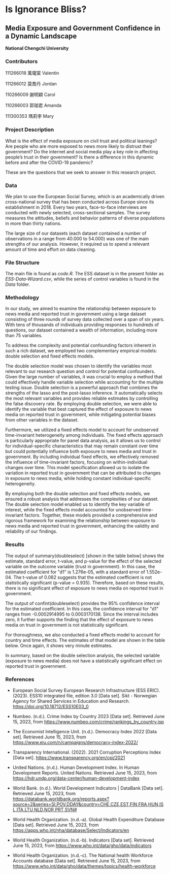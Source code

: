 # Is Ignorance Bliss?
## Media Exposure and Government Confidence in a Dynamic Landscape

**National Chengchi University**

### Contributors
111266018 萬瓏棠 Valentin

111266012 莫喬丹 Jordan

110266009 謝明穎 Carol

110266003 郭珈君 Amanda

111300353 瑪莉李 Mary

### Project Description

What is the effect of media exposure on civil trust and political leanings?
Are people who are more exposed to news more likely to distrust their government? Do the internet and social media play a key role in affecting people’s trust in their government? Is there a difference in this dynamic before and after the COVID-19 pandemic?

These are the questions that we seek to answer in this research project.

### Data
We plan to use the European Social Survey, which is an academically driven cross-national survey that has been conducted across Europe since its establishment in 2018. Every two years, face-to-face interviews are conducted with newly selected, cross-sectional samples. The survey measures the attitudes, beliefs and behavior patterns of diverse populations in more than thirty nations.

The large size of our datasets (each dataset contained a number of observations in a range from 40.000 to 54.000) was one of the main strengths of our analysis. However, it required us to spend a relevant amount of time and effort on data cleaning.

### File Structure
The main file is found as *code.R*. The ESS dataset is in the present folder as *ESS-Data-Wizard.csv*, while the series of control variables is found in the *Data* folder.

### Methodology
In our study, we aimed to examine the relationship between exposure to news media and reported trust in government using a large dataset consisting of three rounds of survey data collected over a span of six years. With tens of thousands of individuals providing responses to hundreds of questions, our dataset contained a wealth of information, including more than 75 variables.

To address the complexity and potential confounding factors inherent in such a rich dataset, we employed two complementary empirical models: double selection and fixed effects models.

The double selection model was chosen to identify the variables most relevant to our research question and control for potential confounders. Given the large number of variables, it was crucial to employ a method that could effectively handle variable selection while accounting for the multiple testing issue. Double selection is a powerful approach that combines the strengths of the lasso and the post-lasso inference. It automatically selects the most relevant variables and provides reliable estimates by controlling the false discovery rate. By employing double selection, we were able to identify the variable that best captured the effect of exposure to news media on reported trust in government, while mitigating potential biases from other variables in the dataset.

Furthermore, we utilized a fixed effects model to account for unobserved time-invariant heterogeneity among individuals. The fixed effects approach is particularly appropriate for panel data analysis, as it allows us to control for individual-specific characteristics that may remain constant over time but could potentially influence both exposure to news media and trust in government. By including individual fixed effects, we effectively removed the influence of time-invariant factors, focusing on within-individual changes over time. This model specification allowed us to isolate the variation in reported trust in government that can be attributed to changes in exposure to news media, while holding constant individual-specific heterogeneity.

By employing both the double selection and fixed effects models, we ensured a robust analysis that addresses the complexities of our dataset. The double selection model enabled us to identify the key variable of interest, while the fixed effects model accounted for unobserved time-invariant factors. Together, these models provided a comprehensive and rigorous framework for examining the relationship between exposure to news media and reported trust in government, enhancing the validity and reliability of our findings.

### Results
The output of summary(doubleselect) [shown in the table below] shows the estimate, standard error, t-value, and p-value for the effect of the selected variable on the outcome variable (trust in government). In this case, the estimated coefficient for "d1" is 1.276e-05, with a standard error of 1.552e-04. The t-value of 0.082 suggests that the estimated coefficient is not statistically significant (p-value = 0.935). Therefore, based on these results, there is no significant effect of exposure to news media on reported trust in government.

The output of confint(doubleselect) provides the 95% confidence interval for the estimated coefficient. In this case, the confidence interval for "d1" ranges from -0.0002914995 to 0.0003170138. Since the interval includes zero, it further supports the finding that the effect of exposure to news media on trust in government is not statistically significant.

For thoroughness, we also conducted a fixed effects model to account for country and time effects. The estimates of that model are shown in the table below. Once again, it shows very minute estimates.

In summary, based on the double selection analysis, the selected variable (exposure to news media) does not have a statistically significant effect on reported trust in government.

### References
- European Social Survey European Research Infrastructure (ESS ERIC). (2023). ESS10 integrated file, edition 3.0 [Data set]. Sikt - Norwegian Agency for Shared Services in Education and Research. https://doi.org/10.18712/ESS10E03_0

- Numbeo. (n.d.). Crime Index by Country 2023 [Data set]. Retrieved June 15, 2023, from https://www.numbeo.com/crime/rankings_by_country.jsp

- The Economist Intelligence Unit. (n.d.). Democracy Index 2022 [Data set]. Retrieved June 15, 2023, from https://www.eiu.com/n/campaigns/democracy-index-2022/

- Transparency International. (2022). 2021 Corruption Perceptions Index [Data set]. https://www.transparency.org/en/cpi/2021

- United Nations. (n.d.). Human Development Index. In Human Development Reports. United Nations. Retrieved June 15, 2023, from https://hdr.undp.org/data-center/human-development-index

- World Bank. (n.d.). World Development Indicators | DataBank [Data set]. Retrieved June 15, 2023, from https://databank.worldbank.org/reports.aspx?source=2&series=SI.POV.DDAY&country=CHE,CZE,EST,FIN,FRA,HUN,ISL,ITA,LTU,NLD,NOR,PRT,SVN#

- World Health Organization. (n.d.-a). Global Health Expenditure Database [Data set]. Retrieved June 15, 2023, from https://apps.who.int/nha/database/Select/Indicators/en

- World Health Organization. (n.d.-b). Indicators [Data set]. Retrieved June 15, 2023, from https://www.who.int/data/gho/data/indicators

- World Health Organization. (n.d.-c). The National health Workforce Accounts database [Data set]. Retrieved June 15, 2023, from https://www.who.int/data/gho/data/themes/topics/health-workforce
